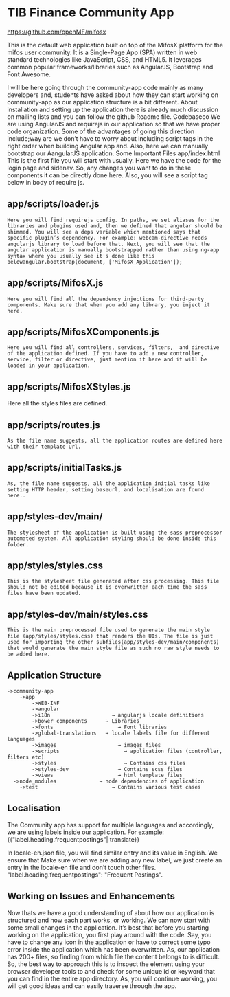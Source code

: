 # TIB Finance Community App

https://github.com/openMF/mifosx

This is the default web application built on top of the MifosX platform for the mifos user community. It is a Single-Page App (SPA) written in web standard technologies like JavaScript, CSS, and HTML5. It leverages common popular frameworks/libraries such as AngularJS, Bootstrap and Font Awesome.

I will be here going through the community-app code mainly as many developers and, students have asked about how they can start working on community-app as our application structure is a bit different. About installation and setting up the application there is already much discussion on mailing lists and you can follow the github Readme file.
Codebaseco
We are using AngularJS and requirejs in our application so that we have proper code organization. Some of the advantages of going this direction include;way are we don’t have to worry about including script tags in the right order when building Angular app and. Also, here we can manually bootstrap our AangularJS application. Some Important Files
app/index.html
This is the first file you will start with usually. Here we have the code for the login page and sidenav. So, any changes you want to do in these components it can be directly done here. Also, you will see a script tag below in body of require js.

<script type='text/javascript' data-main="scripts/loader.js" src='bower_components/requirejs/require.js'></script>

## app/scripts/loader.js

    Here you will find requirejs config. In paths, we set aliases for the libraries and plugins used and, then we defined that angular should be shimmed. You will see a deps variable which mentioned says that specific plugin’s dependency. For example: webcam-directive needs angularjs library to load before that. Next, you will see that the angular application is manually bootstrapped rather than using ng-app syntax where you usually see it's done like this belowangular.bootstrap(document, ['MifosX_Application']);

## app/scripts/MifosX.js

    Here you will find all the dependency injections for third-party components. Make sure that when you add any library, you inject it here.

## app/scripts/MifosXComponents.js

    Here you will find all controllers, services, filters,  and directive of the application defined. If you have to add a new controller, service, filter or directive, just mention it here and it will be loaded in your application.

## app/scripts/MifosXStyles.js

Here all the styles files are defined.

## app/scripts/routes.js

    As the file name suggests, all the application routes are defined here with their template Url.

## app/scripts/initialTasks.js

    As, the file name suggests, all the application initial tasks like setting HTTP header, setting baseurl, and localisation are found here..

## app/styles-dev/main/

    The stylesheet of the application is built using the sass preprocessor automated system. All application styling should be done inside this folder.

## app/styles/styles.css

    This is the stylesheet file generated after css processing. This file should not be edited because it is overwritten each time the sass files have been updated.

## app/styles-dev/main/styles.css

    This is the main preprocessed file used to generate the main style file (app/styles/styles.css) that renders the UIs. The file is just used for importing the other subfiles(app/styles-dev/main/components) that would generate the main style file as such no raw style needs to be added here.

## Application Structure

    ->community-app
    	->app
    		->WEB-INF
    		->angular
    		->i18n			          → angularjs locale definitions
    		->bower_components		→ Libraries
    		->fonts				        → Font libraries
    		->global-translations	→ locale labels file for different languages
    		->images			        → images files
    		->scripts				      → application files (controller, filters etc)
    		->styles				      → Contains css files
    		->styles-dev			    → Contains scss files
    		->views				        → html template files
      ->node_modules			  → node dependencies of application
        ->test					      → Contains various test cases

## Localisation

The Community app has support for multiple languages and accordingly, we are using labels inside our application. For example:
{{"label.heading.frequentpostings"| translate}}

In locale-en.json file, you will find similar entry and its value in English. We ensure that Make sure when we are adding any new label, we just create an entry in the locale-en file and don’t touch other files.
"label.heading.frequentpostings": "Frequent Postings".

## Working on Issues and Enhancements

Now thats we have a good understanding of about how our application is structured and how each part works, or working. We can now start with some small changes in the application. It’s best that before you starting working on the application, you first play around with the code.
Say, you have to change any icon in the application or have to correct some typo error inside the application which has been overwritten. As, our application has 200+ files, so finding from which file the content belongs to is difficult. So, the best way to approach this is to inspect the element using your browser developer tools to and check for some unique id or keyword that you can find in the entire app directory. As, you will continue working, you will get good ideas and can easily traverse through the app.
